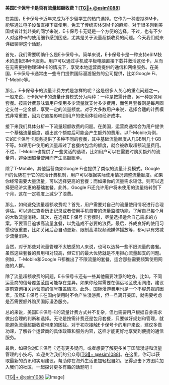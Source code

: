**美国E卡保号卡是否有流量超额收费？[[TG💪+ @esim1088](https://t.me/s/esim1088)]**

在美国，E卡保号卡近年来成为不少留学生的热门选择。它作为一种虚拟SIM卡，能够通过电子设备直接下载使用，免去了传统实体SIM卡的麻烦。对于很多刚到美国或者计划赴美的同学来说，E卡保号卡无疑是一个方便的选择。不过，也有不少人对这种卡的使用细节感到困惑，尤其是关于流量超额收费的问题。今天我们就来详细聊聊这个话题。

首先，我们需要明确什么是E卡保号卡。简单来说，E卡保号卡是一种支持eSIM技术的虚拟SIM卡服务。用户可以通过手机或平板电脑直接下载并激活这张卡，从而在无需更换物理SIM卡的情况下，享受本地运营商提供的通信和网络服务。在美国，E卡保号卡通常由一些专门提供国际漫游服务的公司提供，比如Google Fi、T-Mobile等。

那么，E卡保号卡的流量计费方式是怎样的呢？这是很多人关心的重点问题之一。一般来说，E卡保号卡的流量计费模式分为两种：一种是按需计费，另一种是包月套餐。按需计费意味着用户使用多少流量就支付多少费用，而包月套餐则是每月固定支付一定金额，享受一定的流量额度。对于大多数用户来说，选择合适的计费模式非常重要，因为它直接影响到用户的使用体验和经济成本。

接下来我们具体分析一下流量超额收费的问题。在美国，运营商通常会为用户提供一个基础流量额度，超出这个额度后可能会产生额外的费用。以T-Mobile为例，它的E卡保号卡服务提供了多种不同的套餐，其中基础流量额度从几GB到几十GB不等。如果用户使用的流量超过了套餐内包含的额度，就会被收取超额流量费用。不过，T-Mobile也提供了一些灵活的选项，比如用户可以在需要时购买额外的流量包，避免因超量使用而产生高额账单。

除了T-Mobile，其他运营商如Google Fi也提供了类似的流量计费模式。Google Fi的优势在于它的灵活计费机制，用户可以根据实际使用情况调整流量额度。如果你经常需要大量流量，可以选择更高的套餐；而如果你的流量需求较低，则可以选择更经济实惠的基础套餐。此外，Google Fi还允许用户将未使用的流量结转到下个月，这在一定程度上减少了浪费。

那么，如何避免流量超额收费呢？首先，用户需要对自己的流量使用情况进行合理评估。可以通过查看历史记录或者使用手机自带的流量监控功能，了解自己每个月的大致流量消耗。其次，在选择E卡保号卡套餐时，尽量选择适合自己需求的方案。不要盲目追求高流量套餐，以免造成不必要的浪费。最后，养成良好的使用习惯也很重要，比如关闭后台自动更新、限制高清视频流媒体播放等，都可以有效减少流量消耗。

当然，对于那些对流量管理不太敏感的人来说，也可以选择一些不限流量的套餐。虽然这些套餐的费用相对较高，但它们的最大优势就是不用担心流量超支的问题。例如，T-Mobile和Google Fi都推出了不限流量的套餐，适合那些需要频繁使用网络的人群。

除了流量超额收费的问题，E卡保号卡还有一些其他需要注意的地方。比如，不同运营商的信号覆盖范围可能存在差异。如果你经常需要在偏远地区使用网络，建议提前查询相关运营商的信号覆盖情况。此外，国际漫游费用也是一个不容忽视的因素。虽然E卡保号卡在国内使用时不会产生漫游费，但一旦离开美国，就需要考虑是否需要额外购买国际漫游服务。

总的来说，美国E卡保号卡的流量计费方式并不复杂，但也需要用户根据自身需求做出合理的判断和选择。无论是按需计费还是包月套餐，只要做好规划和管理，就能避免流量超额收费带来的困扰。对于初次接触E卡保号卡的用户来说，建议多做功课，了解各个运营商的具体政策和服务内容，这样才能更好地享受到便捷的通信服务。

最后，如果你对E卡保号卡还有更多疑问，或者想要了解更多关于国际漫游和流量管理的小技巧，欢迎关注我们的公众号[[TG💪+ @esim1088](https://t.me/s/esim1088)]。在这里，你可以获取最新的资讯和实用建议，帮助你在海外生活更加轻松自如。记得点击下方图片加入我们的社区，一起探讨更多有趣的话题吧！

[[TG💪+ @esim1088](https://t.me/s/esim1088) ![Image](https://i.postimg.cc/4NQfJmqS/Snipaste-2025-05-13-00-14-12.png)]